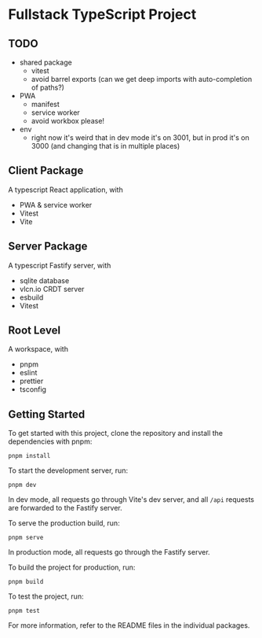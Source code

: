 # Fullstack TypeScript Project

## TODO
- shared package
  - vitest
  - avoid barrel exports (can we get deep imports with auto-completion of paths?)
- PWA
  - manifest
  - service worker
  - avoid workbox please!
- env
  - right now it's weird that in dev mode it's on 3001, but in prod it's on 3000 (and changing that is in multiple places)

## Client Package

A typescript React application, with
- PWA & service worker
- Vitest
- Vite

## Server Package

A typescript Fastify server, with
- sqlite database
- vlcn.io CRDT server
- esbuild
- Vitest

## Root Level

A workspace, with
- pnpm
- eslint
- prettier
- tsconfig

## Getting Started

To get started with this project, clone the repository and install the dependencies with pnpm:

```shell
pnpm install
```

To start the development server, run:
```shell
pnpm dev
```
In dev mode, all requests go through Vite's dev server, and all `/api` requests are forwarded to the Fastify server.

To serve the production build, run:
```shell
pnpm serve
```
In production mode, all requests go through the Fastify server.

To build the project for production, run:
```shell
pnpm build
```

To test the project, run:
```shell
pnpm test
```



For more information, refer to the README files in the individual packages.